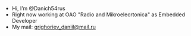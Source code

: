 - Hi, I’m @Danich54rus
- Right now working at OAO "Radio and Mikroelecrtonica" as Embedded Developer
- My mail: grighoriev_daniil@mail.ru

<!---
Danich27rus/Danich27rus is a ✨ special ✨ repository because its `README.md` (this file) appears on your GitHub profile.
You can click the Preview link to take a look at your changes.
--->
